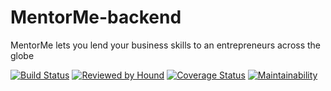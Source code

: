 # MentorMe-backend
MentorMe lets you lend your business skills to an entrepreneurs across the globe

[![Build Status](https://travis-ci.org/mentor-org/MentorMe-backend.svg?branch=develop)](https://travis-ci.org/mentor-org/MentorMe-backend) [![Reviewed by Hound](https://img.shields.io/badge/Reviewed_by-Hound-8E64B0.svg)](https://houndci.com) [![Coverage Status](https://coveralls.io/repos/github/mentor-org/MentorMe-backend/badge.svg?branch=develop)](https://coveralls.io/github/mentor-org/MentorMe-backend?branch=develop) [![Maintainability](https://api.codeclimate.com/v1/badges/cd91c230e24474b521fa/maintainability)](https://codeclimate.com/github/mentor-org/MentorMe-backend/maintainability)